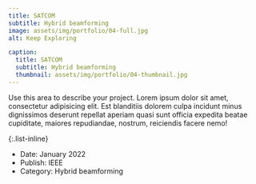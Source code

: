 ```yaml
---
title: SATCOM
subtitle: Hybrid beamforming
image: assets/img/portfolio/04-full.jpg
alt: Keep Exploring

caption:
  title: SATCOM
  subtitle: Hybrid beamforming
  thumbnail: assets/img/portfolio/04-thumbnail.jpg
---
```

Use this area to describe your project. Lorem ipsum dolor sit amet, consectetur adipisicing elit. Est blanditiis dolorem culpa incidunt minus dignissimos deserunt repellat aperiam quasi sunt officia expedita beatae cupiditate, maiores repudiandae, nostrum, reiciendis facere nemo!

{:.list-inline}
- Date: January 2022
- Publish: IEEE
- Category: Hybrid beamforming
